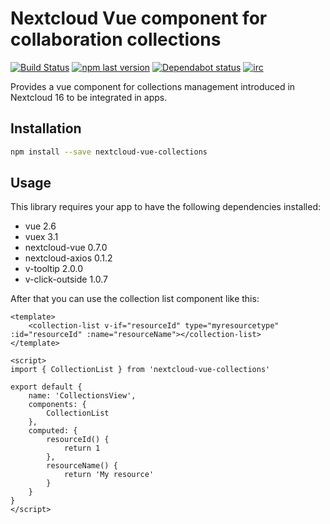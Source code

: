 # Nextcloud Vue component for collaboration collections

[![Build Status](https://travis-ci.org/juliushaertl/nextcloud-vue-collections.svg?branch=master)](https://travis-ci.org/juliushaertl/nextcloud-vue-collections) [![npm last version](https://img.shields.io/npm/v/nextcloud-vue-collections.svg?style=flat-square)](https://www.npmjs.com/package/nextcloud-vue-collections) [![Dependabot status](https://img.shields.io/badge/Dependabot-enabled-brightgreen.svg?longCache=true&style=flat-square&logo=dependabot)](https://dependabot.com) [![irc](https://img.shields.io/badge/IRC-%23nextcloud--dev%20on%20freenode-blue.svg?style=flat-square)](https://webchat.freenode.net/?channels=nextcloud-dev)

Provides a vue component for collections management introduced in Nextcloud 16 to be integrated in apps.

## Installation

```sh
npm install --save nextcloud-vue-collections
```


## Usage

This library requires your app to have the following dependencies installed:

- vue 2.6
- vuex 3.1
- nextcloud-vue 0.7.0
- nextcloud-axios 0.1.2
- v-tooltip 2.0.0
- v-click-outside 1.0.7

After that you can use the collection list component like this:

```vue
<template>
	<collection-list v-if="resourceId" type="myresourcetype" :id="resourceId" :name="resourceName"></collection-list>
</template>

<script>
import { CollectionList } from 'nextcloud-vue-collections'

export default {
    name: 'CollectionsView',
    components: {
        CollectionList
    },
    computed: {
        resourceId() {
            return 1
        },
        resourceName() {
            return 'My resource'
        }
    }
}
</script>
```
